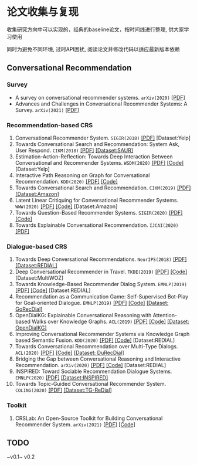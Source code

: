 # 论文收集与复现

收集研究方向中可以实现的，经典的baseline论文，按时间线进行整理, 供大家学习使用

同时为避免不同环境, 过时API困扰, 阅读论文并修改代码以适应最新版本依赖

## Conversational Recommendation

### Survey

  + A survey on conversational recommender systems. `arXiv(2020)` [[PDF]](https://arxiv.org/pdf/2004.00646.pdf)
  + Advances and Challenges in Conversational Recommender Systems: A Survey. `arXiv(2021)` [[PDF]](https://arxiv.org/pdf/2101.09459.pdf)

### Recommendation-based CRS

  1. Conversational Recommender System. `SIGIR(2018)` [[PDF]](https://arxiv.org/pdf/1806.03277) [Dataset:Yelp]
  2. Towards Conversational Search and Recommendation: System Ask, User Respond. `CIKM(2018)` [[PDF]](https://par.nsf.gov/servlets/purl/10090082) [[Dataset:SAUR]](http://yongfeng.me/attach/conversation.zip)
  3. Estimation-Action-Reflection: Towards Deep Interaction Between Conversational and Recommender Systems. `WSDM(2020)` [[PDF]](https://arxiv.org/pdf/2002.09102) [[Code]](https://ear-conv-rec.github.io/) [Dataset:Yelp]
  4. Interactive Path Reasoning on Graph for Conversational Recommendation. `KDD(2020)` [[PDF]](https://arxiv.org/pdf/2007.00194) [[Code]](https://cpr-conv-rec.github.io/)
  5. Towards Conversational Search and Recommendation. `CIKM(2019)` [[PDF]](http://yongfeng.me/attach/conv-search-rec-zhang2018.pdf) [[Dataset:Amazon]](http://yongfeng.me/dataset)
  6. Latent Linear Critiquing for Conversational Recommender Systems. `WWW(2020)` [[PDF]](https://ssanner.github.io/papers/www20_llc.pdf) [[Code]](https://github.com/k9luo/LatentLinearCritiquingforConvRecSys) [Dataset:Amazon]
  7. Towards Question-Based Recommender Systems. `SIGIR(2020)` [[PDF]](https://arxiv.org/pdf/2005.14255.pdf) [[Code]](https://github.com/JieZouIR/Qrec)
  8. Towards Explainable Conversational Recommendation. `IJCAI(2020)` [[PDF]](https://www.ijcai.org/Proceedings/2020/0414.pdf)

### Dialogue-based CRS
  1. Towards Deep Conversational Recommendations. `NeurIPS(2018)` [[PDF]](https://arxiv.org/abs/1812.07617) [[Dataset:REDIAL]](https://redialdata.github.io/website/)
  2. Deep Conversational Recommender in Travel. `TKDE(2019)` [[PDF]](https://arxiv.org/abs/1907.00710) [[Code]](https://github.com/truthless11/DCR) [Dataset:MultiWOZ]
  3. Towards Knowledge-Based Recommender Dialog System. `EMNLP(2019)` [[PDF]](https://arxiv.org/pdf/1908.05391.pdf) [[Code]](https://github.com/THUDM/KBRD) [Dataset:REDIAL]
  4. Recommendation as a Communication Game: Self-Supervised Bot-Play for Goal-oriented Dialogue. `EMNLP(2019)` [[PDF]](https://arxiv.org/pdf/1909.03922) [[Code]](https://github.com/facebookresearch/ParlAI) [[Dataset: GoRecDial]](https://drive.google.com/drive/folders/1nilk6FUktW2VjNlATdM0VMehzSOPIvJ0?usp=sharing)
  5. OpenDialKG: Explainable Conversational Reasoning with Attention-based Walks over Knowledge Graphs. `ACL(2019)` [[PDF]](https://www.aclweb.org/anthology/P19-1081.pdf) [[Code]](https://github.com/madcpt/OpenDialKG) [[Dataset: OpenDialKG]](https://github.com/facebookresearch/opendialkg)
  6. Improving Conversational Recommender Systems via Knowledge Graph based Semantic Fusion. `KDD(2020)` [[PDF]](https://arxiv.org/pdf/2007.04032) [[Code]](https://github.com/Lancelot39/KGSF) [Dataset:REDIAL]
  7. Towards Conversational Recommendation over Multi-Type Dialogs. `ACL(2020)` [[PDF]](https://arxiv.org/pdf/2005.03954.pdf) [[Code]](https://github.com/PaddlePaddle/models/tree/develop/PaddleNLP/Research/ACL2020-DuRecDial) [[Dataset: DuRecDial]](https://baidu-nlp.bj.bcebos.com/DuRecDial.zip)
  8. Bridging the Gap between Conversational Reasoning and Interactive Recommendation. `arXiv(2020)` [[PDF]](https://arxiv.org/pdf/2010.10333.pdf) [[Code]](https://github.com/truthless11/CR-Walker) [Dataset:REDIAL]
  9. INSPIRED: Toward Sociable Recommendation Dialogue Systems. `EMNLP(2020)` [[PDF]](https://www.aclweb.org/anthology/2020.emnlp-main.654.pdf) [[Dataset:INSPIRED]](https://github.com/sweetpeach/Inspired)
  10. Towards Topic-Guided Conversational Recommender System. `COLING(2020)` [[PDF]](https://arxiv.org/pdf/2010.04125) [[Dataset:TG-ReDial]](https://github.com/RUCAIBox/TG-ReDial)

### Toolkit
  1. CRSLab: An Open-Source Toolkit for Building Conversational Recommender System. `arXiv(2021)` [[PDF]](https://arxiv.org/pdf/2101.00939.pdf) [[Code]](https://github.com/RUCAIBox/CRSLab)



## TODO

~v0.1~
v0.2
